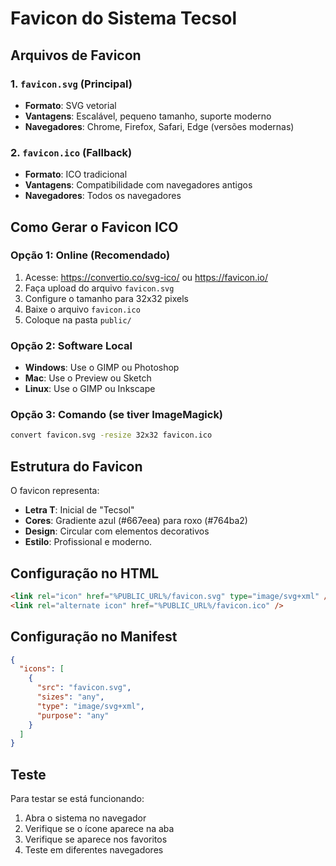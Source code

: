 # Favicon do Sistema Tecsol

## Arquivos de Favicon

### 1. `favicon.svg` (Principal)
- **Formato**: SVG vetorial
- **Vantagens**: Escalável, pequeno tamanho, suporte moderno
- **Navegadores**: Chrome, Firefox, Safari, Edge (versões modernas)

### 2. `favicon.ico` (Fallback)
- **Formato**: ICO tradicional
- **Vantagens**: Compatibilidade com navegadores antigos
- **Navegadores**: Todos os navegadores

## Como Gerar o Favicon ICO

### Opção 1: Online (Recomendado)
1. Acesse: https://convertio.co/svg-ico/ ou https://favicon.io/
2. Faça upload do arquivo `favicon.svg`
3. Configure o tamanho para 32x32 pixels
4. Baixe o arquivo `favicon.ico`
5. Coloque na pasta `public/`

### Opção 2: Software Local
- **Windows**: Use o GIMP ou Photoshop
- **Mac**: Use o Preview ou Sketch
- **Linux**: Use o GIMP ou Inkscape

### Opção 3: Comando (se tiver ImageMagick)
```bash
convert favicon.svg -resize 32x32 favicon.ico
```

## Estrutura do Favicon

O favicon representa:
- **Letra T**: Inicial de "Tecsol"
- **Cores**: Gradiente azul (#667eea) para roxo (#764ba2)
- **Design**: Circular com elementos decorativos
- **Estilo**: Profissional e moderno.

## Configuração no HTML

```html
<link rel="icon" href="%PUBLIC_URL%/favicon.svg" type="image/svg+xml" />
<link rel="alternate icon" href="%PUBLIC_URL%/favicon.ico" />
```

## Configuração no Manifest

```json
{
  "icons": [
    {
      "src": "favicon.svg",
      "sizes": "any",
      "type": "image/svg+xml",
      "purpose": "any"
    }
  ]
}
```

## Teste

Para testar se está funcionando:
1. Abra o sistema no navegador
2. Verifique se o ícone aparece na aba
3. Verifique se aparece nos favoritos
4. Teste em diferentes navegadores
